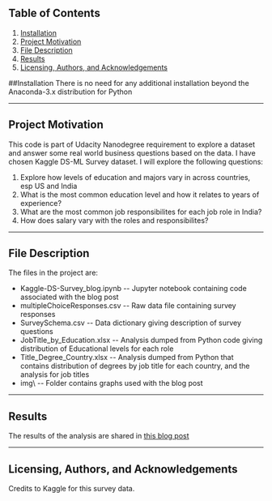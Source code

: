 ## Table of Contents
1. [Installation](#installation)
2. [Project Motivation](#motivation)
3. [File Description](#desc)
4. [Results](#results)
5. [Licensing, Authors, and Acknowledgements](#licensing)

##Installation <a name="installation"></a>
There is no need for any additional installation beyond the Anaconda-3.x distribution for Python

---
## Project Motivation <a name="motivation"></a>
This code is part of Udacity Nanodegree requirement to explore a dataset and answer some real world business questions based on the data.
I have chosen Kaggle DS-ML Survey dataset. I will explore the following questions:
1. Explore how levels of education and majors vary in across countries, esp US and India
2. What is the most common education level and how it relates to years of experience?
3. What are the most common job responsibilites for each job role in India?
4. How does salary vary with the roles and responsibilites?

---
## File Description <a name="desc"></a>
The files in the project are:
- Kaggle-DS-Survey_blog.ipynb -- Jupyter notebook containing code associated with the blog post
- multipleChoiceResponses.csv -- Raw data file containing survey responses
- SurveySchema.csv -- Data dictionary giving description of survey questions
- JobTitle_by_Education.xlsx -- Analysis dumped from Python code giving distribution of Educational levels for each role
- Title_Degree_Country.xlsx -- Analysis dumped from Python that contains distribution of degrees by job title for each country,
and the analysis for job titles
- img\ -- Folder contains graphs used with the blog post
---

## Results <a name="results"></a>
The results of the analysis are shared in [this blog post](https://medium.com/@sakchhi.sri/state-of-data-science-48b1d29c335b)

---
## Licensing, Authors, and Acknowledgements <a name="licensing"></a>
Credits to Kaggle for this survey data.


